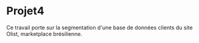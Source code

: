 # Projet4

Ce travail porte sur la segmentation d'une base de données clients du site Olist, marketplace brésilienne.
